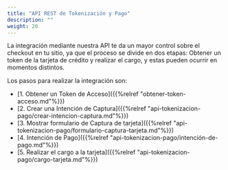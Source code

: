```yaml
---
title: "API REST de Tokenización y Pago"
description: ""
weight: 20
---
```


La integración mediante nuestra API te da un mayor control sobre el checkout en tu sitio, ya que el proceso se divide en dos etapas: Obtener un token de la tarjeta de crédito y realizar el cargo, y estas pueden ocurrir en momentos distintos.

Los pasos para realizar la integración son:


- [1. Obtener un Token de Acceso]({{%relref "obtener-token-acceso.md"%}})
- [2. Crear una Intención de Captura]({{%relref "api-tokenizacion-pago/crear-intencion-captura.md"%}})
- [3. Mostrar formulario de Captura de tarjeta]({{%relref "api-tokenizacion-pago/formulario-captura-tarjeta.md"%}})
- [4. Intención de Pago]({{%relref "api-tokenizacion-pago/intención-de-pago.md"%}})
- [5. Realizar el cargo a la tarjeta]({{%relref "api-tokenizacion-pago/cargo-tarjeta.md"%}})
